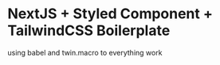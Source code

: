 # NextJS + Styled Component + TailwindCSS Boilerplate

using babel and twin.macro to everything work
